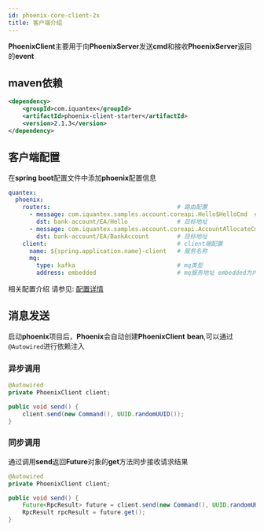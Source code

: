 ```yaml
---
id: phoenix-core-client-2x
title: 客户端介绍
---
```


**PhoenixClient**主要用于向**PhoenixServer**发送**cmd**和接收**PhoenixServer**返回的**event**

## maven依赖

```xml
<dependency>
    <groupId>com.iquantex</groupId>
    <artifactId>phoenix-client-starter</artifactId>
    <version>2.1.3</version>
</dependency>
```

## 客户端配置

在**spring boot**配置文件中添加**phoenix**配置信息

```yaml
quantex:
  phoenix:
    routers:                                    # 路由配置
      - message: com.iquantex.samples.account.coreapi.Hello$HelloCmd  # 消息类名称
        dst: bank-account/EA/Hello              # 目标地址
      - message: com.iquantex.samples.account.coreapi.AccountAllocateCmd  # 消息类名称
        dst: bank-account/EA/BankAccount        # 目标地址
    client:                                     # client端配置
      name: ${spring.application.name}-client   # 服务名称
      mq:
        type: kafka                             # mq类型
        address: embedded                       # mq服务地址 embedded为内存kafka地址
```

相关配置介绍 请参见: [配置详情](./05-config.md)


## 消息发送

启动**phoenix**项目后，**Phoenix**会自动创建**PhoenixClient** **bean**,可以通过`@Autowired`进行依赖注入

### 异步调用

```java
@Autowired
private PhoenixClient client;

public void send() {
    client.send(new Command(), UUID.randomUUID());
}
```

### 同步调用

通过调用**send**返回**Future**对象的**get**方法同步接收请求结果

```java
@Autowired
private PhoenixClient client;

public void send() {
    Future<RpcResult> future = client.send(new Command(), UUID.randomUUID());
    RpcResult rpcResult = future.get();
}
```